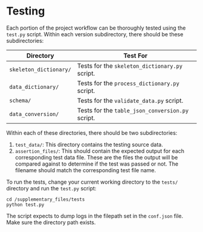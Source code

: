 # Testing

Each portion of the project workflow can be thoroughly tested using the `test.py` script. Within each version subdirectory, there should be these subdirectories: 

| Directory                     | Test For                                          |
|-------------------------------|---------------------------------------------------| 
| `skeleton_dictionary/`        | Tests for the `skeleton_dictionary.py` script.    |
| `data_dictionary/`            | Tests for the `process_dictionary.py` script.     |
| `schema/`                     | Tests for the `validate_data.py` script.          |
| `data_conversion/`            | Tests for the `table_json_conversion.py` script.  |

Within each of these directories, there should be two subdirectories: 

1. `test_data/`: This directory contains the testing source data. 
2. `assertion_files/`: This should contain the expected output for each corresponding test data file. These are the files the output will be compared against to determine if the test was passed or not. The filename should match the corresponding test file name. 

To run the tests, change your current working directory to the `tests/` directory and run the `test.py` script: 

```
cd /supplementary_files/tests
python test.py 
```

The script expects to dump logs in the filepath set in the `conf.json` file. Make sure the directory path exists. 
